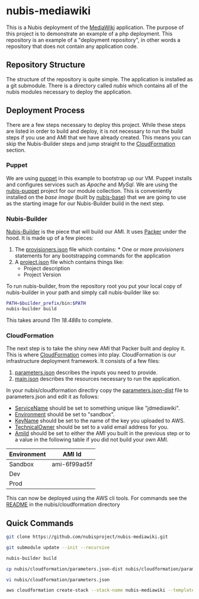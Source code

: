 ﻿# nubis-mediawiki
This is a Nubis deployment of the [MediaWiki](https://www.mediawiki.org/) application. The purpose of this project is to demonstrate an example of a php deployment. This repository is an example of a "deployment repository", in other words a repository that does not contain any application code.

## Repository Structure
The structure of the repository is quite simple. The application is installed as a git submodule. There is a directory called *nubis* which contains all of the nubis modules necessary to deploy the application.


## Deployment Process
There are a few steps necessary to deploy this project. While these steps are listed in order to build and deploy, it is not necessary to run the build steps if you use and AMI that we have already created. This means you can skip the Nubis-Builder steps and jump straight to the [CloudFormation](#cloudformation) section.


### Puppet
We are using [puppet](http://puppetlabs.com/) in this example to bootstrap up our VM. Puppet installs and configures services such as *Apache* and *MySql*. We are using the [nubis-puppet](https://github.com/Nubisproject/nubis-puppet) project for our module collection. This is conveniently installed on the *base image* (built by [nubis-base](https://github.com/Nubisproject/nubis-base)) that we are going to use as the starting image for our Nubis-Builder build in the next step.


### Nubis-Builder
[Nubis-Builder](https://github.com/Nubisproject/nubis-builder) is the piece that will build our AMI. It uses [Packer](https://packer.io) under the hood. It is made up of a few pieces:

1. The [provisioners.json](nubis/builder/provisioners.json) file which contains:
        * One or more *provisioners* statements for any bootstrapping commands for the application
2. A [project.json](nubis/builder/project.json) file which contains things like:
    * Project description
    * Project Version

To run nubis-builder, from the repository root you put your local copy of nubis-builder in your path and simply call nubis-builder like so:
```bash
PATH=$builder_prefix/bin:$PATH
nubis-builder build 
```
This takes around *11m 18.488s* to complete.


### CloudFormation
The next step is to take the shiny new AMI that Packer built and deploy it. This is where [CloudFormation](http://aws.amazon.com/cloudformation/) comes into play. CloudFormation is our infrastructure deployment framework. It consists of a few files:

1. [parameters.json](nubis/cloudformation/parameters.json-dist) describes the inputs you need to provide.
1. [main.json](nubis/cloudformation/main.json) describes the resources necessary to run the application.

In your nubis/cloudformation directlry copy the [parameters.json-dist](nubis/cloudformation/parameters.json-dist) file to parameters.json and edit it as follows:

* [ServiceName](https://github.com/Nubisproject/nubis-mediawiki/blob/master/nubis/cloudformation/parameters.json-dist#L3) should be set to something unique like "jdmediawiki".
* [Environment](https://github.com/Nubisproject/nubis-mediawiki/blob/master/nubis/cloudformation/parameters.json-dist#L7) should be set to "sandbox".
* [KeyName](https://github.com/Nubisproject/nubis-mediawiki/blob/master/nubis/cloudformation/parameters.json-dist#L11) should be set to the name of the key you uploaded to AWS.
* [TechnicalOwner](https://github.com/Nubisproject/nubis-mediawiki/blob/master/nubis/cloudformation/parameters.json-dist#L15) should be set to a valid email address for you.
* [AmiId](https://github.com/Nubisproject/nubis-mediawiki/blob/master/nubis/cloudformation/parameters.json-dist#L19) should be set to either the AMI you built in the previous step or to a value in the following table if you did not build your own AMI.

 | Environment | AMI Id       |
 |-------------|--------------|
 | Sandbox     | ami-6f99ad5f |
 | Dev         |              |
 | Prod        |              |

This can now be deployed using the AWS cli tools. For commands see the [README](nubis/cloudformation/README.md) in the nubis/cloudformation directory

## Quick Commands
```bash
git clone https://github.com/nubisproject/nubis-mediawiki.git

git submodule update --init --recursive

nubis-builder build 

cp nubis/cloudformation/parameters.json-dist nubis/cloudformation/parameters.json

vi nubis/cloudformation/parameters.json

aws cloudformation create-stack --stack-name nubis-mediawiki --template-body file://nubis/cloudformation/main.json --parameters file://nubis/cloudformation/parameters.json
```